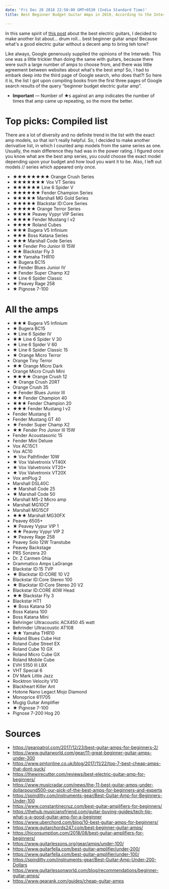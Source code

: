 ```yaml
---
date: 'Fri Dec 28 2018 22:50:00 GMT+0530 (India Standard Time)'
title: Best Beginner Budget Guitar Amps in 2019, According to the Internet 

---
```



In this same spirit of [this post](/articles/best-beginner-electric-guitars) about the best electric guitars, I decided to make another list about... drum roll...  best beginner guitar amps! Because what's a good electric guitar without a decent amp to bring teh tone?

Like always, Google generously supplied the opinions of the Interweb. This one was a little trickier than doing the same with guitars, because there were such a large number of amps to choose from, and there was little agreement between websites about what's the best amp! So, I had to embark deep into the third page of Google search, who does that?! So here it is, the list I got upon compiling books from the first three pages of Google search results of the query “beginner budget electric guitar amp”.

- __Important__ — Number of ★s against an amp indicates the number of times that amp came up repeating, so the more the better.

# Top picks: Compiled list

There are a lot of diversity and no definite trend in the list with the exact amp models, so that isn't really helpful. So, I decided to make another derivative list, in which I counted amp models from the same series as one. Usually, the main difference they had was in the power rating. I figured once you know what are the best amp series, you could choose the exact model depending upon your budget and how loud you want it to be. Also, I left out models // series which appeared only once.



- ★★★★★★★★ Orange Crush Series
- ★★★★★★★ Vox VT Series
- ★★★★★★ Line 6 Spider V
- ★★★★★★ Fender Champion Series
- ★★★★★ Marshall MG Gold Series
- ★★★★★ Blackstar ID:Core Series
- ★★★★★ Orange Terror Series
- ★★★★ Peavey Vypyr VIP Series
- ★★★★ Fender Mustang I v2
- ★★★★ Roland Cubes
- ★★★ Bugera V5 Infinium
- ★★★ Boss Katana Series
- ★★★ Marshall Code Series
- ★★ Fender Pro Junior III 15W
- ★★ Blackstar Fly 3
- ★★ Yamaha THR10
- ★ Bugera BC15
- ★ Fender Blues Junior IV
- ★ Fender Super Champ X2
- ★ Line 6 Spider Classic
- ★ Peavey Rage 258
- ★ Pignose 7-100


# All the amps

- ★★★ Bugera V5 Infinium
- ★ Bugera BC15
- ★ Line 6 Spider IV
- ★★ Line 6 Spider V 30
- ★ Line 6 Spider V 60
- ★ Line 6 Spider Classic 15
- ★ Orange Micro Terror 
- Orange Tiny Terror
- ★★ Orange Micro Dark
- Orange Micro Crush Mini
- ★★★★ Orange Crush 12
- ★ Orange Crush 20RT
- Orange Crush 35
- ★ Fender Blues Junior III
- ★★ Fender Champion 40
- ★★★ Fender Champion 20
- ★★★ Fender Mustang I v2
- Fender Mustang II
- Fender Mustang GT 40
- ★ Fender Super Champ X2
- ★★ Fender Pro Junior III 15W
- Fender Acoustasonic 15
- Fender Mini Deluxe
- Vox AC15C1
- Vox AC10
- ★ Vox Pathfinder 10W
- ★ Vox Valvetronix VT40X
- ★ Vox Valvetronix VT20+
- ★ Vox Valvetronix VT20X
- Vox amPlug 2
- Marshall DSL40C
- ★ Marshall Code 25
- ★ Marshall Code 50
- Marshall MS-2 Micro amp
- Marshall MG10CF
- Marshall MG15CF
- ★★★ Marshall MG30FX
- Peavey 6505+
- ★ Peavey Vypur VIP 1
- ★★ Peavey Vypyr VIP 2
- ★ Peavey Rage 258
- Peavey Solo 12W Transtube 
- Peavey Backstage
- PRS Sonzera 20
- Dr. Z Carmen Ghia
- Grammatico Amps LaGrange
- Blackstar ID:15 TVP
- ★ Blackstar ID:CORE 10 V2
- Blackstar ID:Core Stereo 100
- ★ Blackstar ID:Core Stereo 20 V2
- Blackstar ID:CORE 40W Head
- ★★ Blackstar Fly 3
- Blackstar HT1
- ★ Boss Katana 50
- Boss Katana 100
- Boss Katana Mini
- Behringer Ultracoustic ACX450 45 watt
- Behrinder Ultracoustic AT108
- ★★ Yamaha THR10
- Roland Blues Cube Hot
- Roland Cube Street EX
- Roland Cube 10 GX
- Roland Micro Cube GX
- Roland Mobile Cube
- EVH 5150 III LBX
- VHT Special 6
- DV Mark Little Jazz
- Rocktron Velocity V10
- Blackheart Killer Ant
- Hotone Nano Legact Mojo Diamond
- Monoprice 611705
- Mugig Guitar Amplifier
- ★ Pignose 7-100
- Pignose 7-200 Hog 20


# Sources

- https://gearpatrol.com/2017/12/23/best-guitar-amps-for-beginners-2/
- https://www.guitarworld.com/gear/11-great-beginner-guitar-amps-under-300
- https://www.pmtonline.co.uk/blog/2017/11/22/top-7-best-cheap-amps-that-dont-suck/
- https://thewirecutter.com/reviews/best-electric-guitar-amp-for-beginners/
- https://www.musicradar.com/news/the-11-best-guitar-amps-under-dollarpound500-our-pick-of-the-best-amps-for-beginners-and-experts
- https://spinditty.com/instruments-gear/Best-Guitar-Amp-for-Beginners-Under-100
- https://www.constantinecruz.com/best-guitar-amplifiers-for-beginners/
- https://thehub.musiciansfriend.com/guitar-buying-guides/tech-tip-what-s-a-good-guitar-amp-for-a-beginner
- https://www.uberchord.com/blog/10-best-guitar-amps-for-beginners/
- https://www.guitarchords247.com/best-beginner-guitar-amps/
- https://hiconsumption.com/2018/08/best-guitar-amplifiers-for-beginners/
- https://www.guitarlessons.org/gear/amps/under-100/
- https://www.guitarfella.com/best-guitar-amplifier/under-200/
- https://www.guitarfella.com/best-guitar-amplifier/under-100/
- https://spinditty.com/instruments-gear/Best-Guitar-Amp-Under-200-Dollars
- https://www.guitarlessonworld.com/blog/recommendations/beginner-guitar-amps/
- https://www.gearank.com/guides/cheap-guitar-amps
